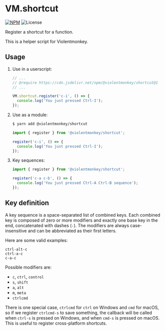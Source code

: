 # VM.shortcut

[![NPM](https://img.shields.io/npm/v/@violentmonkey/shortcut.svg)](https://npm.im/@violentmonkey/shortcut)
![License](https://img.shields.io/npm/l/@violentmonkey/shortcut.svg)

Register a shortcut for a function.

This is a helper script for Violentmonkey.

## Usage

1. Use in a userscript:

   ```js
   // ...
   // @require https://cdn.jsdelivr.net/npm/@violentmonkey/shortcut@1
   // ...

   VM.shortcut.register('c-i', () => {
     console.log('You just pressed Ctrl-I');
   });
   ```

2. Use as a module:

   ```bash
   $ yarn add @violentmonkey/shortcut
   ```

   ```js
   import { register } from '@violentmonkey/shortcut';

   register('c-i', () => {
     console.log('You just pressed Ctrl-I');
   });
   ```

3. Key sequences:

   ```js
   import { register } from '@violentmonkey/shortcut';

   register('c-a c-b', () => {
     console.log('You just pressed Ctrl-A Ctrl-B sequence');
   });
   ```

## Key definition

A key sequence is a space-separated list of combined keys. Each combined key is composed of zero or more modifiers and exactly one base key in the end, concatenated with dashes (`-`). The modifiers are always case-insensitive and can be abbreviated as their first letters.

Here are some valid examples:

```
ctrl-alt-c
ctrl-a-c
c-a-c
```

Possible modifiers are:

- `c`, `ctrl`, `control`
- `s`, `shift`
- `a`, `alt`
- `m`, `meta`
- `ctrlcmd`

There is one special case, `ctrlcmd` for `ctrl` on Windows and `cmd` for macOS, so if we register `ctrlcmd-s` to save something, the callback will be called when `ctrl-s` is pressed on Windows, and when `cmd-s` is pressed on macOS. This is useful to register cross-platform shortcuts.
